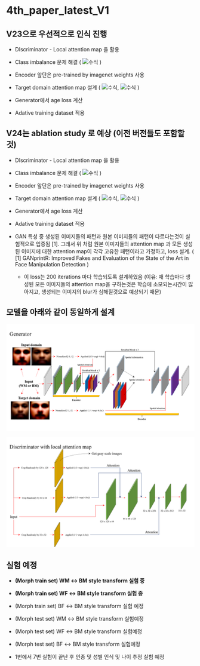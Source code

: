 # 4th_paper_latest_V1

## V23으로 우선적으로 인식 진행
* DIscriminator - Local attention map 을 활용

* Class imbalance 문제 해결 ( ![수식](https://latex.codecogs.com/gif.image?%5Cdpi%7B110%7D%20%5Cbg_black%20%5Cinline%20MAX(%5Cfrac%7BClass_n%7D%7BClass_t%7D)%20-%20(%5Cfrac%7BClass_n%7D%7BClass_t%7D)&plus;1%5Cfrac%7B%7D%7B) )

* Encoder 앞단은 pre-trained by imagenet weights 사용

* Target domain attention map 설계 (  ![수식](https://latex.codecogs.com/gif.image?%5Cdpi%7B110%7D%20%5Cbg_black%20%5Cinline%20I=%5Cfrac%7Bx-%5Ctheta%20%7D%7BMAX(%5Csigma%20%5Cfrac%7B1.0%7D%7B%5Csqrt%7BN%7D%7D)), 
![수식](https://latex.codecogs.com/gif.image?%5Cdpi%7B110%7D%20%5Cbg_black%20%5Cinline%20I=%5Cfrac%7B1%7D%7BN%7D%5Csum_%7B%7D%5E%7B%7D(%5Cfrac%7B1%7D%7BMAX(I)%7D&plus;MEAN(I)&plus;0.2))  )

* Generator에서 age loss 계산

* Adative training dataset 적용

## V24는 ablation study 로 예상 (이전 버전들도 포함할 것)

* DIscriminator - Local attention map 을 활용

* Class imbalance 문제 해결 ( ![수식](https://latex.codecogs.com/gif.image?%5Cdpi%7B110%7D%20%5Cbg_black%20%5Cinline%20MAX(%5Cfrac%7BClass_n%7D%7BClass_t%7D)%20-%20(%5Cfrac%7BClass_n%7D%7BClass_t%7D)&plus;1%5Cfrac%7B%7D%7B) )

* Encoder 앞단은 pre-trained by imagenet weights 사용

* Target domain attention map 설계 (  ![수식](https://latex.codecogs.com/gif.image?%5Cdpi%7B110%7D%20%5Cbg_black%20%5Cinline%20I=%5Cfrac%7Bx-%5Ctheta%20%7D%7BMAX(%5Csigma%20%5Cfrac%7B1.0%7D%7B%5Csqrt%7BN%7D%7D)), 
![수식](https://latex.codecogs.com/gif.image?%5Cdpi%7B110%7D%20%5Cbg_black%20%5Cinline%20I=%5Cfrac%7B1%7D%7BN%7D%5Csum_%7B%7D%5E%7B%7D(%5Cfrac%7B1%7D%7BMAX(I)%7D&plus;MEAN(I)&plus;0.2))  )

* Generator에서 age loss 계산

* Adative training dataset 적용

* GAN 특성 중 생성된 이미지들의 패턴과 원본 이미지들의 패턴이 다르다는것이 실험적으로 입증됨 [1]. 그래서 위 처럼 원본 이미지들의 attention map 과 모든 생성된 이미지에 대한 attention map이 각각 고유한 패턴이라고 가정하고, loss 설계. ( [1] GANprintR: Improved Fakes and Evaluation of the State of the Art in Face Manipulation Detection )
  * 이 loss는 200 iterations 마다 학습되도록 설계하였음 (이유: 매 학습마다 생성된 모든 이미지들의 attention map을 구하는것은 학습에 소모되는시간이 많아지고, 생성되는 이미지의 blur가 심해질것으로 예상되기 때문)

## 모델을 아래와 같이 동일하게 설계

![그림](https://github.com/Kimyuhwanpeter/4th_paper_latest_V1/blob/main/f1.png)
<br/>

![그림](https://github.com/Kimyuhwanpeter/4th_paper_latest_V1/blob/main/f2.png)

## 실험 예정

* **(Morph train set)  WM ↔ BM style transform 실험 중**

* **(Morph train set) WF ↔ BM style transform 실험 중**

* (Morph train set) BF ↔ BM style transform 실험 예정

* (Morph test set) WM ↔ BM style transform 실험예정

* (Morph test set) WF ↔ BM style transform 실험예정

* (Morph test set) BF ↔ BM style transform 실험예정

* 1번에서 7번 실험이 끝난 후 인종 및 성별 인식 및 나이 추정 실험 예정

